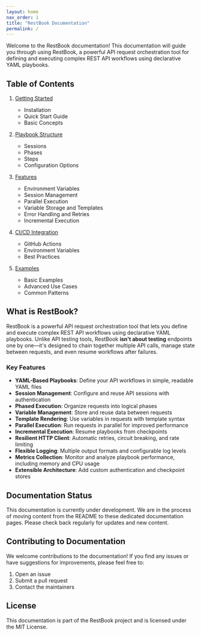 ```yaml
---
layout: home
nav_order: 1
title: "RestBook Documentation"
permalink: /
---
```


Welcome to the RestBook documentation! This documentation will guide you through using RestBook, a powerful API request orchestration tool for defining and executing complex REST API workflows using declarative YAML playbooks.

## Table of Contents

1. [Getting Started](./getting-started.md)
   - Installation
   - Quick Start Guide
   - Basic Concepts

2. [Playbook Structure](./playbook-structure.md)
   - Sessions
   - Phases
   - Steps
   - Configuration Options

3. [Features](./features.md)
   - Environment Variables
   - Session Management
   - Parallel Execution
   - Variable Storage and Templates
   - Error Handling and Retries
   - Incremental Execution

4. [CI/CD Integration](./ci-cd.md)
   - GitHub Actions
   - Environment Variables
   - Best Practices

5. [Examples](./examples.md)
   - Basic Examples
   - Advanced Use Cases
   - Common Patterns

## What is RestBook?

RestBook is a powerful API request orchestration tool that lets you define and execute complex REST API workflows using declarative YAML playbooks. Unlike API testing tools, RestBook **isn't about testing** endpoints one by one—it's designed to chain together multiple API calls, manage state between requests, and even resume workflows after failures.

### Key Features

- **YAML-Based Playbooks**: Define your API workflows in simple, readable YAML files
- **Session Management**: Configure and reuse API sessions with authentication
- **Phased Execution**: Organize requests into logical phases
- **Variable Management**: Store and reuse data between requests
- **Template Rendering**: Use variables in requests with template syntax
- **Parallel Execution**: Run requests in parallel for improved performance
- **Incremental Execution**: Resume playbooks from checkpoints
- **Resilient HTTP Client**: Automatic retries, circuit breaking, and rate limiting
- **Flexible Logging**: Multiple output formats and configurable log levels
- **Metrics Collection**: Monitor and analyze playbook performance, including memory and CPU usage
- **Extensible Architecture**: Add custom authentication and checkpoint stores

## Documentation Status

This documentation is currently under development. We are in the process of moving content from the README to these dedicated documentation pages. Please check back regularly for updates and new content.

## Contributing to Documentation

We welcome contributions to the documentation! If you find any issues or have suggestions for improvements, please feel free to:

1. Open an issue
2. Submit a pull request
3. Contact the maintainers

## License

This documentation is part of the RestBook project and is licensed under the MIT License. 